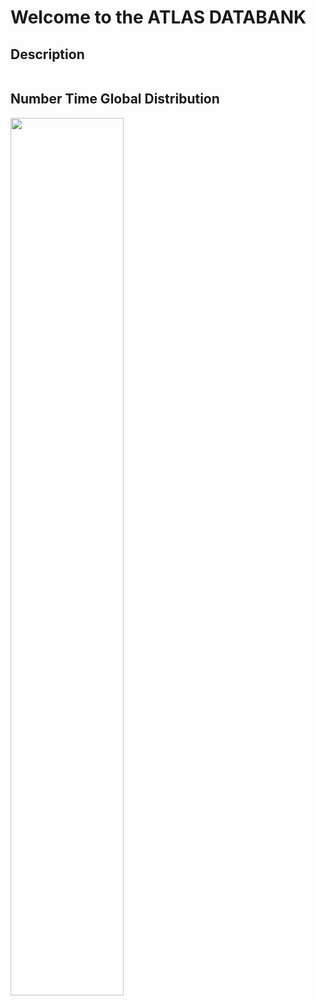 # Welcome to the ATLAS DATABANK

## Description
```markdown

```
## Number Time Global Distribution
<img src= "https://user-images.githubusercontent.com/49128397/98511223-41e53800-2219-11eb-9002-091573570a20.png" width=60% height=60%>






